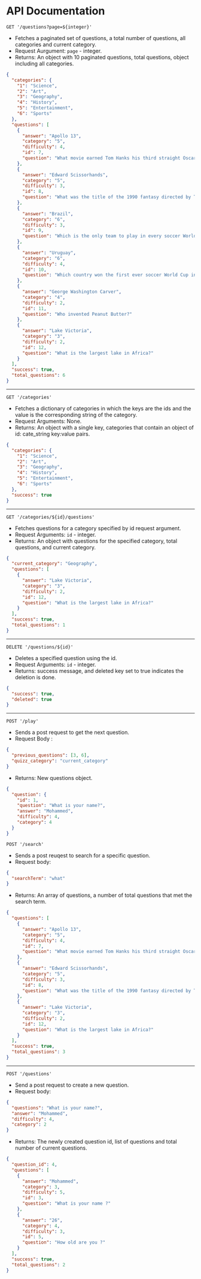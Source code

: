 # API Documentation

`GET '/questions?page=${integer}'`

- Fetches a paginated set of questions, a total number of questions, all categories and current category.
- Request Aurgument: `page` - integer.
- Returns: An object with 10 paginated questions, total questions, object including all categories.

```json
{
  "categories": {
    "1": "Science",
    "2": "Art",
    "3": "Geography",
    "4": "History",
    "5": "Entertainment",
    "6": "Sports"
  },
  "questions": [
    {
      "answer": "Apollo 13",
      "category": "5",
      "difficulty": 4,
      "id": 7,
      "question": "What movie earned Tom Hanks his third straight Oscar nomination, in 1996?"
    },
    {
      "answer": "Edward Scissorhands",
      "category": "5",
      "difficulty": 3,
      "id": 8,
      "question": "What was the title of the 1990 fantasy directed by Tim Burton about a young man with multi-bladed appendages?"
    },
    {
      "answer": "Brazil",
      "category": "6",
      "difficulty": 3,
      "id": 9,
      "question": "Which is the only team to play in every soccer World Cup tournament?"
    },
    {
      "answer": "Uruguay",
      "category": "6",
      "difficulty": 4,
      "id": 10,
      "question": "Which country won the first ever soccer World Cup in 1930?"
    },
    {
      "answer": "George Washington Carver",
      "category": "4",
      "difficulty": 2,
      "id": 11,
      "question": "Who invented Peanut Butter?"
    },
    {
      "answer": "Lake Victoria",
      "category": "3",
      "difficulty": 2,
      "id": 12,
      "question": "What is the largest lake in Africa?"
    }
  ],
  "success": true,
  "total_questions": 6
}
```

---

`GET '/categories'`

- Fetches a dictionary of categories in which the keys are the ids and the value is the corresponding string of the category.
- Request Arguments: None.
- Returns: An object with a single key, categories that contain an object of id: cate_string key:value pairs.

```json
{
  "categories": {
    "1": "Science",
    "2": "Art",
    "3": "Geography",
    "4": "History",
    "5": "Entertainment",
    "6": "Sports"
  },
  "success": true
}
```

---

`GET '/categories/${id}/questions'`

- Fetches questions for a category specified by id request argument.
- Request Arguments: `id` - integer.
- Returns: An object with questions for the specified category, total questions, and current category.

```json
{
  "current_category": "Geography",
  "questions": [
    {
      "answer": "Lake Victoria",
      "category": "3",
      "difficulty": 2,
      "id": 12,
      "question": "What is the largest lake in Africa?"
    }
  ],
  "success": true,
  "total_questions": 1
}
```

---

`DELETE '/questions/${id}'`

- Deletes a specified question using the id.
- Request Arguments: `id` - integer.
- Returns: success message, and deleted key set to true indicates the deletion is done.

```json
{
  "success": true,
  "deleted": true
}
```

---

`POST '/play'`

- Sends a post request to get the next question.
- Request Body :

```json
{
  "previous_questions": [3, 6],
  "quizz_category": "current_category"
}
```

- Returns: New questions object.

```json
{
  "question": {
    "id": 1,
    "question": "What is your name?",
    "answer": "Mohammed",
    "difficulty": 4,
    "category": 4
  }
}
```

`POST '/search'`

- Sends a post reuqest to search for a specific question.
- Request body:

```json
{
  "searchTerm": "what"
}
```

- Returns: An array of questions, a number of total questions that met the search term.

```json
{
  "questions": [
    {
      "answer": "Apollo 13",
      "category": "5",
      "difficulty": 4,
      "id": 7,
      "question": "What movie earned Tom Hanks his third straight Oscar nomination, in 1996?"
    },
    {
      "answer": "Edward Scissorhands",
      "category": "5",
      "difficulty": 3,
      "id": 8,
      "question": "What was the title of the 1990 fantasy directed by Tim Burton about a young man with multi-bladed appendages?"
    },
    {
      "answer": "Lake Victoria",
      "category": "3",
      "difficulty": 2,
      "id": 12,
      "question": "What is the largest lake in Africa?"
    }
  ],
  "success": true,
  "total_questions": 3
}
```

---

`POST '/questions'`

- Send a post request to create a new question.
- Request body:

```json
{
  "questions": "What is your name?",
  "answer": "Mohammed",
  "difficulty": 4,
  "category": 2
}
```

- Returns: The newly created question id, list of questions and total number of current questions.

```json
{
  "question_id": 4,
  "questions": [
    {
      "answer": "Mohammed",
      "category": 3,
      "difficulty": 5,
      "id": 3,
      "question": "What is your name ?"
    },
    {
      "answer": "26",
      "category": 4,
      "difficulty": 3,
      "id": 5,
      "question": "How old are you ?"
    }
  ],
  "success": true,
  "total_questions": 2
}
```
